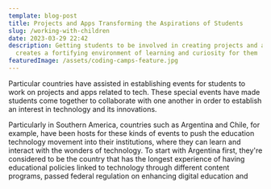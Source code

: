 ```yaml
---
template: blog-post
title: Projects and Apps Transforming the Aspirations of Students
slug: /working-with-children
date: 2023-03-29 22:42
description: Getting students to be involved in creating projects and apps
  creates a fortifying environment of learning and curiosity for them
featuredImage: /assets/coding-camps-feature.jpg
---
```

P﻿articular countries have assisted in establishing events for students to work on projects and apps related to tech. These special events have made students come together to collaborate with one another in order to establish an interest in technology and its innovations. 

P﻿articularly in Southern America, countries such as Argentina and Chile, for example, have been hosts for these kinds of events to push the education technology movement into their institutions, where they can learn and interact with the wonders of technology. To start with Argentina first, they're considered to be the country that has the longest experience of having educational policies linked to technology through different content programs, passed federal regulation on enhancing digital education and